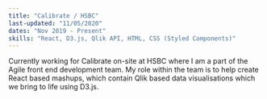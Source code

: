 ```yaml
---
title: "Calibrate / HSBC"
last-updated: "11/05/2020"
dates: "Nov 2019 - Present"
skills: "React, D3.js, Qlik API, HTML, CSS (Styled Components)"
---
```


Currently working for Calibrate on-site at HSBC where I am a 
part of the Agile front end development team. My role within 
the team is to help create React based mashups, which contain 
Qlik based data visualisations which we bring to life using D3.js.
